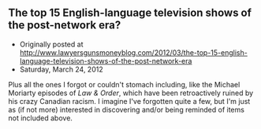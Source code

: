 ## The top 15 English-language television shows of the post-network era?

 * Originally posted at http://www.lawyersgunsmoneyblog.com/2012/03/the-top-15-english-language-television-shows-of-the-post-network-era
 * Saturday, March 24, 2012

Plus all the ones I forgot or couldn't stomach including, like the Michael Moriarty episodes of _Law & Order_, which have been retroactively ruined by his crazy Canadian racism. I imagine I've forgotten quite a few, but I'm just as (if not more) interested in discovering and/or being reminded of items not included above.